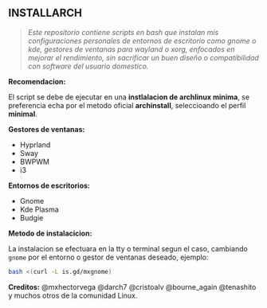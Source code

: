 ## INSTALLARCH

>_Este repositorio contiene scripts en bash que instalan mis configuraciones personales de entornos de escritorio como gnome o kde,  gestores de ventanas para wayland o xorg, enfocados en mejorar el rendimiento, sin sacrificar un buen diseño o compatibilidad con software del usuario domestico._

**Recomendacion:**

El script se debe de ejecutar en una **instlalacion de archlinux minima**, se preferencia echa por el metodo oficial **archinstall**, seleccioando el perfil **minimal**.

**Gestores de ventanas:**
- Hyprland
- Sway
- BWPWM
- i3

**Entornos de escritorios:**
- Gnome 
- Kde Plasma
- Budgie

**Metodo de instalacicion:**

La instalacion se efectuara en la tty o terminal segun el caso, cambiando `gnome` por el entorno o gestor de ventanas deseado, ejemplo:
```sh
bash <(curl -L is.gd/mxgnome)
```

**Creditos:**
@mxhectorvega @darch7 @cristoalv @bourne_again @tenashito y muchos otros de la comunidad Linux.
